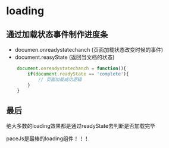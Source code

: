 # loading

## 通过加载状态事件制作进度条

+ documen.onreadystatechanch (页面加载状态改变时候的事件)
+ document.reasyState (返回当文档的状态)

```javascript
    document.onreadystatechanch = function(){
        if(document.readyState == 'complete'){
            // 页面加载成功逻辑
        }
    }
```

最后
-----------------
绝大多数的loading效果都是通过readyState去判断是否加载完毕

paceJs是最棒的loading组件！！！